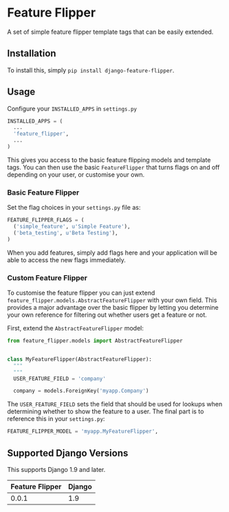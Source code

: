 # Feature Flipper

A set of simple feature flipper template tags that can be easily extended.

## Installation

To install this, simply `pip install django-feature-flipper`.

## Usage

Configure your `INSTALLED_APPS` in `settings.py`

```python
INSTALLED_APPS = (
  ...
  'feature_flipper',
  ...
)
```

This gives you access to the basic feature flipping models and template tags.
You can then use the basic `FeatureFlipper` that turns flags on and off
depending on your user, or customise your own.

### Basic Feature Flipper

Set the flag choices in your `settings.py` file as:

```python
FEATURE_FLIPPER_FLAGS = (
  ('simple_feature', u'Simple Feature'),
  ('beta_testing', u'Beta Testing'),
)
```

When you add features, simply add flags here and your application will be able
to access the new flags immediately.

### Custom Feature Flipper

To customise the feature flipper you can just extend
`feature_flipper.models.AbstractFeatureFlipper` with your own field. This
provides a major advantage over the basic flipper by letting you determine your
own reference for filtering out whether users get a feature or not.

First, extend the `AbstractFeatureFlipper` model:

```python
from feature_flipper.models import AbstractFeatureFlipper


class MyFeatureFlipper(AbstractFeatureFlipper):
  """
  """
  USER_FEATURE_FIELD = 'company'

  company = models.ForeignKey('myapp.Company')
```

The `USER_FEATURE_FIELD` sets the field that should be used for lookups when
determining whether to show the feature to a user. The final part is to
reference this in your `settings.py`:

```python
FEATURE_FLIPPER_MODEL = 'myapp.MyFeatureFlipper',
```

## Supported Django Versions

This supports Django 1.9 and later.

| Feature Flipper | Django |
|-----------------|--------|
|      0.0.1      |   1.9  |
